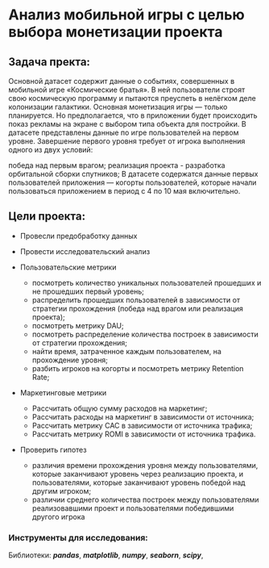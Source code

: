 # Анализ мобильной игры с целью выбора монетизации проекта

## Задача пректа:

Основной датасет содержит данные о событиях, совершенных в мобильной игре «Космические братья». В ней пользователи строят свою космическую программу и пытаются преуспеть в нелёгком деле колонизации галактики. Основная монетизация игры — только планируется. Но предполагается, что в приложении будет происходить показ рекламы на экране с выбором типа объекта для постройки. В датасете представлены данные по игре пользователей на первом уровне. Завершение первого уровня требует от игрока выполнения одного из двух условий:

победа над первым врагом;
реализация проекта - разработка орбитальной сборки спутников;
В датасете содержатся данные первых пользователей приложения — когорты пользователей, которые начали пользоваться приложением в период с 4 по 10 мая включительно.

## Цели проекта:

- Провесли предобработку данных

- Провести исследовательский анализ
- Пользовательские метрики
  - посмотреть количество уникальных пользователей прошедших и не прошедших первый уровень;
  - распределить прошедших пользователей в зависимости от стратегии прохождения (победа над врагом или реализация проекта);
  - посмотреть метрику DAU;
  - посмотреть распределение количества построек в зависимости от стратегии прохождения;
  - найти время, затраченное каждым пользователем, на прохождение уровня;
  - разбить игроков на когорты и посмотреть метрику Retention Rate;

- Маркетинговые метрики
  - Рассчитать общую сумму расходов на маркетинг;
  - Рассчитать расходы на маркетинг в зависимости от источника;
  - Рассчитать метрику CAC в зависимости от источника трафика;
  - Рассчитать метрику ROMI в зависимости от источника трафика.

- Проверить гипотез
  - различия времени прохождения уровня между пользователями, которые заканчивают уровень через реализацию проекта, и пользователями, которые заканчивают уровень победой над другим игроком;
  - различии среднего количества построек между пользователями реализовавшими проект и пользователями победившими другого игрока


### Инструменты для исследования:

Библиотеки: ***pandas***, ***matplotlib***, ***numpy***,  ***seaborn***, ***scipy***, 